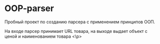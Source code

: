 # OOP-parser
<p>Пробный проект по созданию парсера с применением принципов ООП.</p>
<p> На входе парсер принимает URL товара, на выходе выдает объект с ценой и наименованием товара <\p>
